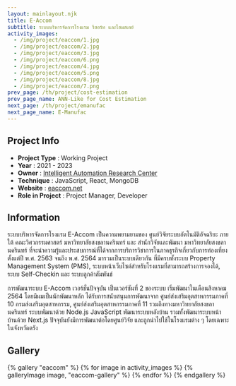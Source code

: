 ```yaml
---
layout: mainlayout.njk
title: E-Accom
subtitle: ระบบบริหารจัดการโรงแรม รีสอร์ท และโฮมสเตย์
activity_images:
  - /img/project/eaccom/1.jpg
  - /img/project/eaccom/2.jpg
  - /img/project/eaccom/3.jpg
  - /img/project/eaccom/6.png
  - /img/project/eaccom/4.jpg
  - /img/project/eaccom/5.png
  - /img/project/eaccom/8.jpg
  - /img/project/eaccom/7.png
prev_page: /th/project/cost-estimation
prev_page_name: ANN-Like for Cost Estimation
next_page: /th/project/emanufac
next_page_name: E-Manufac
---
```


## Project Info

- **Project Type** : Working Project
- **Year** : 2021 - 2023
- **Owner** : [Intelligent Automation Research Center](https://iarc.psu.ac.th)
- **Technique** : JavaScript, React, MongoDB
- **Website** : [eaccom.net](https://eaccom.net)
- **Role in Project** : Project Manager, Developer

## Information

ระบบบริหารจัดการโรงแรม E-Accom เป็นความพยามยามของ ศูนย์วิจัยระบบอัตโนมัติอัจฉริยะ ภายใต้ คณะวิศวกรรมศาสตร์ มหาวิทยาลัยสงขลานครินทร์ และ สำนักวิจัยและพัฒนา มหาวิทยาลัยสงขลานครินทร์ ที่จะนำความรู้และประสบการณ์ที่ได้จากการบริการวิชาการในภาคธุรกิจเกี่ยวกับการท่องเที่ยงตั้งแต่ปี พ.ศ. 2563 จนถึง พ.ศ. 2564 มารวมเป็นระบบเดียวกัน ที่มีครบทั้งระบบ Property Management System (PMS), ระบบหน้าเว็บไซต์สำหรับโรงแรมที่สามารถสร้างการจองได้, ระบบ Self-Checkin และ ระบบลูกค้าสัมพันธ์

การพัฒนาระบบ E-Accom เวอร์ชั่นปัจจุบัน เป็นเวอร์ชันที่ 2 ของระบบ เริ่มพัฒนาในเดือนสิงหาคม 2564 โดยมีผมเป็นนักพัฒนาหลัก ได้รับการสนับสนุนการพัฒนาจาก ศูนย์ส่งเสริมอุตสาหกรรมภาคที่ 10 กรมส่งเสริมอุตสาหกรรม, ศูนย์ส่งเสริมอุตสาหกรรมภาคที่ 11 รวมถึงทางมหาวิทยาลัยสงขลานครินทร์ ระบบพัฒนาด้วย Node.js JavaScript พัฒนาระบบหลังบ้าน รวมทั้งพัฒนาระบบหน้าบ้านด้วย Next.js ปัจจุบันยังมีการพัฒนาต่อโดยศูนย์วิจัย และถูกนำไปใช้ในโรงแรมต่าง ๆ โดยเฉพาะในจังหวัดตรัง

## Gallery

<html>
{% gallery "eaccom" %}
{% for image in activity_images %}
{% galleryImage image, "eaccom-gallery" %}
{% endfor %}
{% endgallery %}
</html>
